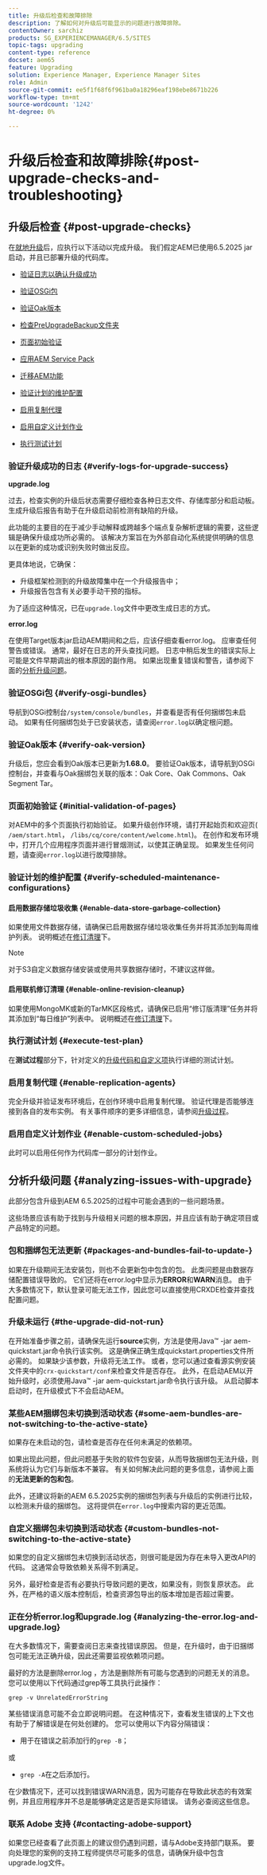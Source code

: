 ```yaml
---
title: 升级后检查和故障排除
description: 了解如何对升级后可能显示的问题进行故障排除。
contentOwner: sarchiz
products: SG_EXPERIENCEMANAGER/6.5/SITES
topic-tags: upgrading
content-type: reference
docset: aem65
feature: Upgrading
solution: Experience Manager, Experience Manager Sites
role: Admin
source-git-commit: ee5f1f68f6f961ba0a18296eaf198ebe8671b226
workflow-type: tm+mt
source-wordcount: '1242'
ht-degree: 0%

---
```


# 升级后检查和故障排除{#post-upgrade-checks-and-troubleshooting}

## 升级后检查 {#post-upgrade-checks}

在[就地升级](/help/sites-deploying/in-place-upgrade.md)后，应执行以下活动以完成升级。 我们假定AEM已使用6.5.2025 jar启动，并且已部署升级的代码库。

* [验证日志以确认升级成功](#main-pars-header-290365562)

* [验证OSGi包](#main-pars-header-1637350649)

* [验证Oak版本](#main-pars-header-1293049773)

* [检查PreUpgradeBackup文件夹](#main-pars-header-988995987)

* [页面初始验证](#main-pars-header-20827371)
* [应用AEM Service Pack](#main-pars-header-215142387)

* [迁移AEM功能](#main-pars-header-1434457709)

* [验证计划的维护配置](#main-pars-header-1552730183)

* [启用复制代理](#main-pars-header-823243751)

* [启用自定义计划作业](#main-pars-header-244535083)

* [执行测试计划](#main-pars-header-1167972233)

### 验证升级成功的日志 {#verify-logs-for-upgrade-success}

**upgrade.log**

过去，检查实例的升级后状态需要仔细检查各种日志文件、存储库部分和启动板。 生成升级后报告有助于在升级启动前检测有缺陷的升级。

此功能的主要目的在于减少手动解释或跨越多个端点复杂解析逻辑的需要，这些逻辑是确保升级成功所必需的。 该解决方案旨在为外部自动化系统提供明确的信息以在更新的成功或识别失败时做出反应。

更具体地说，它确保：

* 升级框架检测到的升级故障集中在一个升级报告中；
* 升级报告包含有关必要手动干预的指标。

为了适应这种情况，已在`upgrade.log`文件中更改生成日志的方式。

**error.log**

在使用Target版本jar启动AEM期间和之后，应该仔细查看error.log。 应审查任何警告或错误。 通常，最好在日志的开头查找问题。 日志中稍后发生的错误实际上可能是文件早期调出的根本原因的副作用。 如果出现重复错误和警告，请参阅下面的[分析升级问题](/help/sites-deploying/post-upgrade-checks-and-troubleshooting.md#analyzing-issues-with-the-upgrade)。

### 验证OSGi包 {#verify-osgi-bundles}

导航到OSGi控制台`/system/console/bundles`，并查看是否有任何捆绑包未启动。 如果有任何捆绑包处于已安装状态，请查阅`error.log`以确定根问题。

### 验证Oak版本 {#verify-oak-version}

升级后，您应会看到Oak版本已更新为&#x200B;**1.68.0**。 要验证Oak版本，请导航到OSGi控制台，并查看与Oak捆绑包关联的版本：Oak Core、Oak Commons、Oak Segment Tar。

### 页面初始验证 {#initial-validation-of-pages}

对AEM中的多个页面执行初始验证。 如果升级创作环境，请打开起始页和欢迎页( `/aem/start.html`， `/libs/cq/core/content/welcome.html`)。 在创作和发布环境中，打开几个应用程序页面并进行冒烟测试，以使其正确呈现。 如果发生任何问题，请查阅`error.log`以进行故障排除。

### 验证计划的维护配置 {#verify-scheduled-maintenance-configurations}

#### 启用数据存储垃圾收集 {#enable-data-store-garbage-collection}

如果使用文件数据存储，请确保已启用数据存储垃圾收集任务并将其添加到每周维护列表。 说明概述在[修订清理](/help/sites-administering/data-store-garbage-collection.md)下。

>[!NOTE]
>
>对于S3自定义数据存储安装或使用共享数据存储时，不建议这样做。

#### 启用联机修订清理 {#enable-online-revision-cleanup}

如果使用MongoMK或新的TarMK区段格式，请确保已启用“修订版清理”任务并将其添加到“每日维护”列表中。 说明概述在[修订清理](/help/sites-deploying/revision-cleanup.md)下。

### 执行测试计划 {#execute-test-plan}

在&#x200B;**测试过程**&#x200B;部分下，针对定义的[升级代码和自定义项](/help/sites-deploying/upgrading-code-and-customizations.md)执行详细的测试计划。

### 启用复制代理 {#enable-replication-agents}

完全升级并验证发布环境后，在创作环境中启用复制代理。 验证代理是否能够连接到各自的发布实例。 有关事件顺序的更多详细信息，请参阅[升级过程](/help/sites-deploying/upgrade-procedure.md)。

### 启用自定义计划作业 {#enable-custom-scheduled-jobs}

此时可以启用任何作为代码库一部分的计划作业。

## 分析升级问题 {#analyzing-issues-with-upgrade}

此部分包含升级到AEM 6.5.2025的过程中可能会遇到的一些问题场景。

这些场景应该有助于找到与升级相关问题的根本原因，并且应该有助于确定项目或产品特定的问题。

### 包和捆绑包无法更新  {#packages-and-bundles-fail-to-update-}

如果在升级期间无法安装包，则也不会更新包中包含的包。 此类问题是由数据存储配置错误导致的。 它们还将在error.log中显示为&#x200B;**ERROR**&#x200B;和&#x200B;**WARN**&#x200B;消息。 由于大多数情况下，默认登录可能无法工作，因此您可以直接使用CRXDE检查并查找配置问题。

### 升级未运行 {#the-upgrade-did-not-run}

在开始准备步骤之前，请确保先运行&#x200B;**source**&#x200B;实例，方法是使用Java™ -jar aem-quickstart.jar命令执行该实例。 这是确保正确生成quickstart.properties文件所必需的。 如果缺少该参数，升级将无法工作。 或者，您可以通过查看源实例安装文件夹中的`crx-quickstart/conf`来检查文件是否存在。 此外，在启动AEM以开始升级时，必须使用Java™ -jar aem-quickstart.jar命令执行该升级。 从启动脚本启动时，在升级模式下不会启动AEM。

### 某些AEM捆绑包未切换到活动状态 {#some-aem-bundles-are-not-switching-to-the-active-state}

如果存在未启动的包，请检查是否存在任何未满足的依赖项。

如果出现此问题，但此问题基于失败的软件包安装，从而导致捆绑包无法升级，则系统将认为它们与新版本不兼容。 有关如何解决此问题的更多信息，请参阅上面的&#x200B;**无法更新的包和包**。

此外，还建议将新的AEM 6.5.2025实例的捆绑包列表与升级后的实例进行比较，以检测未升级的捆绑包。 这将提供在`error.log`中搜索内容的更近范围。

### 自定义捆绑包未切换到活动状态 {#custom-bundles-not-switching-to-the-active-state}

如果您的自定义捆绑包未切换到活动状态，则很可能是因为存在未导入更改API的代码。 这通常会导致依赖关系得不到满足。

另外，最好检查是否有必要执行导致问题的更改，如果没有，则恢复原状态。 此外，在严格的语义版本控制后，检查资源包导出的版本增加是否超过需要。

### 正在分析error.log和upgrade.log {#analyzing-the-error.log-and-upgrade.log}

在大多数情况下，需要查阅日志来查找错误原因。 但是，在升级时，由于旧捆绑包可能无法正确升级，因此还需要监视依赖项问题。

最好的方法是删除error.log ，方法是删除所有可能与您遇到的问题无关的消息。 您可以使用以下代码通过grep等工具执行此操作：

```shell
grep -v UnrelatedErrorString
```

某些错误消息可能不会立即说明问题。 在这种情况下，查看发生错误的上下文也有助于了解错误是在何处创建的。 您可以使用以下内容分隔错误：

* 用于在错误之前添加行的`grep -B`；

或

* `grep -A`在之后添加行。

在少数情况下，还可以找到错误WARN消息，因为可能存在导致此状态的有效案例，并且应用程序并不总是能够确定这是否是实际错误。 请务必查阅这些信息。

### 联系 Adobe 支持 {#contacting-adobe-support}

如果您已经查看了此页面上的建议但仍遇到问题，请与Adobe支持部门联系。 要向处理您的案例的支持工程师提供尽可能多的信息，请确保升级中包含upgrade.log文件。
